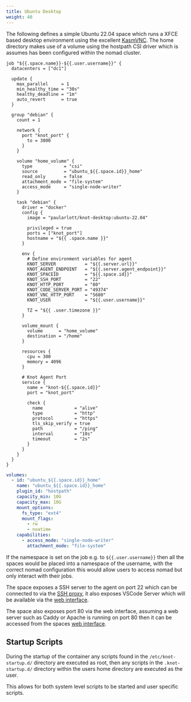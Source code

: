 ```yaml
---
title: Ubuntu Desktop
weight: 40
---
```


The following defines a simple Ubuntu 22.04 space which runs a XFCE based desktop environment using the excellent [KasmVNC](https://github.com/kasmtech/KasmVNC). The home directory makes use of a volume using the hostpath CSI driver which is assumes has been configured within the nomad cluster.

```hcl {filename=Nomad-Job}
job "${{.space.name}}-${{.user.username}}" {
  datacenters = ["dc1"]

  update {
    max_parallel     = 1
    min_healthy_time = "30s"
    healthy_deadline = "1m"
    auto_revert      = true
  }

  group "debian" {
    count = 1

    network {
      port "knot_port" {
        to = 3000
      }
    }

    volume "home_volume" {
      type            = "csi"
      source          = "ubuntu_${{.space.id}}_home"
      read_only       = false
      attachment_mode = "file-system"
      access_mode     = "single-node-writer"
    }

    task "debian" {
      driver = "docker"
      config {
        image = "paularlott/knot-desktop:ubuntu-22.04"

        privileged = true
        ports = ["knot_port"]
        hostname = "${{ .space.name }}"
      }

      env {
        # Define environment variables for agent
        KNOT_SERVER           = "${{.server.url}}"
        KNOT_AGENT_ENDPOINT   = "${{.server.agent_endpoint}}"
        KNOT_SPACEID          = "${{.space.id}}"
        KNOT_SSH_PORT         = "22"
        KNOT_HTTP_PORT        = "80"
        KNOT_CODE_SERVER_PORT = "49374"
        KNOT_VNC_HTTP_PORT    = "5680"
        KNOT_USER             = "${{.user.username}}"

        TZ = "${{ .user.timezone }}"
      }

      volume_mount {
        volume      = "home_volume"
        destination = "/home"
      }

      resources {
        cpu = 300
        memory = 4096
      }

      # Knot Agent Port
      service {
        name = "knot-${{.space.id}}"
        port = "knot_port"

        check {
          name            = "alive"
          type            = "http"
          protocol        = "https"
          tls_skip_verify = true
          path            = "/ping"
          interval        = "10s"
          timeout         = "2s"
        }
      }
    }
  }
}
```

```yaml {filename=Volume-Definition}
volumes:
  - id: "ubuntu_${{.space.id}}_home"
    name: "ubuntu_${{.space.id}}_home"
    plugin_id: "hostpath"
    capacity_min: 10G
    capacity_max: 10G
    mount_options:
      fs_type: "ext4"
      mount_flags:
        - rw
        - noatime
    capabilities:
      - access_mode: "single-node-writer"
        attachment_mode: "file-system"
```

If the namespace is set on the job e.g. to `${{.user.username}}` then all the spaces would be placed into a namespace of the username, with the correct nomad configuration this would allow users to access nomad but only interact with their jobs.

The space exposes a SSH server to the agent on port 22 which can be connected to via the [SSH proxy](/docs/working-with-spaces/ssh), it also exposes VSCode Server which will be available via the [web interface](/docs/working-with-spaces/code-server).

The space also exposes port 80 via the web interface, assuming a web server such as Caddy or Apache is running on port 80 then it can be accessed from the spaces [web interface](/docs/working-with-spaces/web-server).

## Startup Scripts

During the startup of the container any scripts found in the `/etc/knot-startup.d/` directory are executed as root, then any scripts in the `.knot-startup.d/` directory within the users home directory are executed as the user.

This allows for both system level scripts to be started and user specific scripts.
